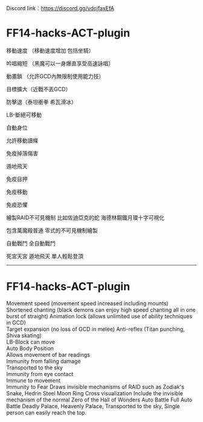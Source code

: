 Discord link：https://discord.gg/vdcjfaxEfA

# FF14-hacks-ACT-plugin
移動速度  （移動速度增加 包括坐騎）  

吟唱縮短 （黑魔可以一身爆直享受高速詠唱）

動畫鎖  （允許GCD內無限制使用能力技）    

目標擴大（近戰不丟GCD）

防擊退（泰坦衝拳 希瓦滑冰）

LB-斷絕可移動   

自動身位   

允許移動讀條  

免疫掉落傷害  

遁地飛天 

免疫目押  

免疫移動 

免疫恐懼

繪製RAID不可見機制 比如佐迪亞克的蛇 海德林鋼鐵月環十字可視化

包含萬魔殿普通 零式的不可見機制繪製

自動戰鬥 全自動戰鬥

死宮天宮 遁地飛天 單人輕鬆登頂

---------------------------------------------------
# FF14-hacks-ACT-plugin
Movement speed (movement speed increased including mounts)         
Shortened chanting (black demons can enjoy high speed chanting all in one burst of straight)
Animation lock (allows unlimited use of ability techniques in GCD)                       
Target expansion (no loss of GCD in melee)
Anti-reflex (Titan punching, Shiva skating)        
LB-Block can move      
Auto Body Position              
Allows movement of bar readings                
Immunity from falling damage        
Transported to the sky             
Immunity from eye contact             
Immune to movement              
Immunity to Fear
Draws invisible mechanisms of RAID such as Zodiak's Snake, Hedrin Steel Moon Ring Cross visualization
Include the invisible mechanism of the normal Zero of the Hall of Wonders
Auto Battle Full Auto Battle
Deadly Palace, Heavenly Palace, Transported to the sky, Single person can easily reach the top.
